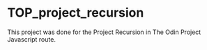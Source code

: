 # TOP_project_recursion

This project was done for the Project Recursion in The Odin Project Javascript route.